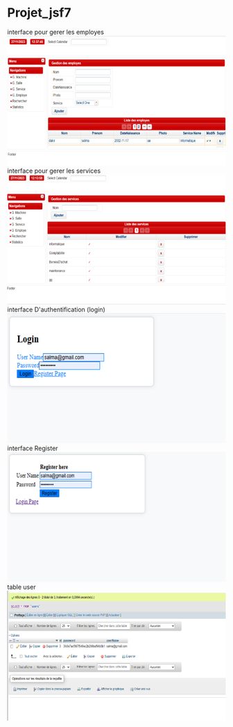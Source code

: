 # Projet_jsf7
interface pour gerer les employes
<img src="Capture d’écran 2023-11-27 123801.png" alt="Image 1" width="600" height="300">  
interface pour gerer les services
<img src="Capture d’écran 2023-11-27 121424.png" alt="Image 1" width="600" height="300"> 
interface D'authentification (login)
<img src="Capture d’écran 2023-11-27 125321.png" alt="Image 1" width="600" height="300">
interface Register
<img src="Capture d’écran 2023-11-27 125349.png" alt="Image 1" width="600" height="300">
table user 
<img src="Capture d’écran 2023-11-27 124903.png" alt="Image 1" width="600" height="300">
